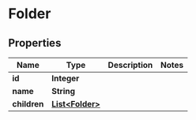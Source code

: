

# Folder


## Properties

| Name | Type | Description | Notes |
|------------ | ------------- | ------------- | -------------|
|**id** | **Integer** |  |  |
|**name** | **String** |  |  |
|**children** | [**List&lt;Folder&gt;**](Folder.md) |  |  |



